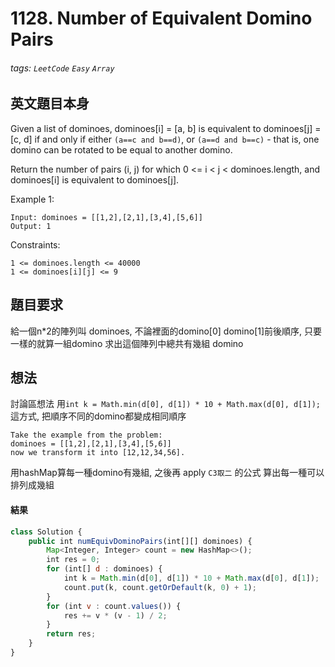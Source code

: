 # 1128. Number of Equivalent Domino Pairs
###### tags: `LeetCode` `Easy` `Array`

## 英文題目本身
Given a list of dominoes, dominoes[i] = [a, b] is equivalent to dominoes[j] = [c, d] if and only if either `(a==c and b==d)`, or `(a==d and b==c)` - that is, one domino can be rotated to be equal to another domino.

Return the number of pairs (i, j) for which 0 <= i < j < dominoes.length, and dominoes[i] is equivalent to dominoes[j].

 

Example 1:
```
Input: dominoes = [[1,2],[2,1],[3,4],[5,6]]
Output: 1
``` 

Constraints:
```
1 <= dominoes.length <= 40000
1 <= dominoes[i][j] <= 9
```
## 題目要求
給一個n*2的陣列叫 dominoes, 不論裡面的domino[0] domino[1]前後順序, 只要一樣的就算一組domino
求出這個陣列中總共有幾組 domino
## 想法
討論區想法
用`int k = Math.min(d[0], d[1]) * 10 + Math.max(d[0], d[1]);`這方式, 把順序不同的domino都變成相同順序
```
Take the example from the problem:
dominoes = [[1,2],[2,1],[3,4],[5,6]]
now we transform it into [12,12,34,56].
```
用hashMap算每一種domino有幾組, 之後再 apply `C3取二` 的公式 算出每一種可以排列成幾組
#### 結果
```javascript
class Solution {
    public int numEquivDominoPairs(int[][] dominoes) {
        Map<Integer, Integer> count = new HashMap<>();
        int res = 0;
        for (int[] d : dominoes) {
            int k = Math.min(d[0], d[1]) * 10 + Math.max(d[0], d[1]);
            count.put(k, count.getOrDefault(k, 0) + 1);
        }
        for (int v : count.values()) {
            res += v * (v - 1) / 2;
        }
        return res;
    }
}
```